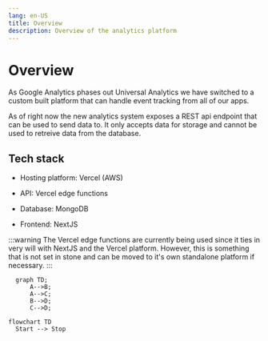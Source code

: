 ```yaml
---
lang: en-US
title: Overview
description: Overview of the analytics platform
---
```


# Overview

As Google Analytics phases out Universal Analytics we have switched to a custom built platform that can handle event tracking from all of our apps.

As of right now the new analytics system exposes a REST api endpoint that can be used to send data to. It only accepts data for storage and cannot be used to retreive data from the database.


## Tech stack

- Hosting platform: Vercel (AWS)

- API: Vercel edge functions 

- Database: MongoDB

- Frontend: NextJS

:::warning
The Vercel edge functions are currently being used since it ties in very will with NextJS and the Vercel platform. However, this is something that is not set in stone and can be moved to it's own standalone platform if necessary.
:::

```mermaid
  graph TD;
      A-->B;
      A-->C;
      B-->D;
      C-->D;
```

```mermaid
flowchart TD
  Start --> Stop
```